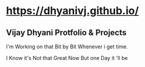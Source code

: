 # https://dhyanivj.github.io/

Vijay Dhyani Protfolio &amp; Projects
--------------------------------------

I'm Working on that Bit by Bit Whenever i get time.

I Know it's Not that Great Now But one Day it 'll be
